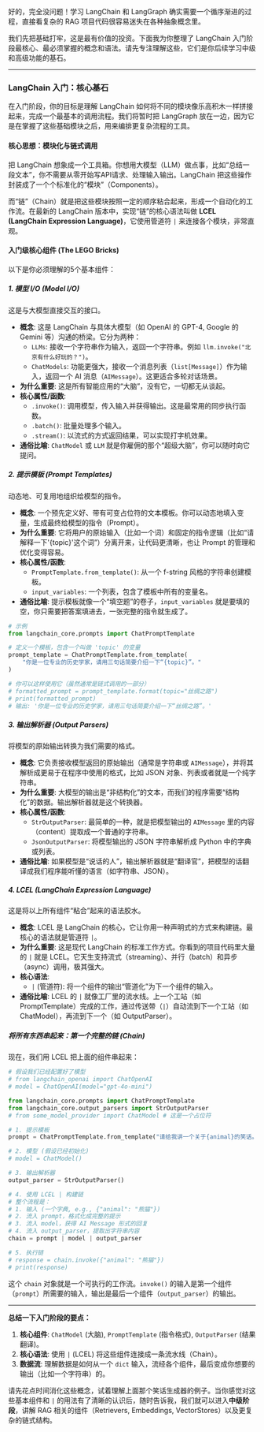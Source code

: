 好的，完全没问题！学习 LangChain 和 LangGraph 确实需要一个循序渐进的过程，直接看复杂的 RAG 项目代码很容易迷失在各种抽象概念里。

我们先把基础打牢，这是最有价值的投资。下面我为你整理了 LangChain 入门阶段最核心、最必须掌握的概念和语法。请先专注理解这些，它们是你后续学习中级和高级功能的基石。

---

### LangChain 入门：核心基石

在入门阶段，你的目标是理解 LangChain 如何将不同的模块像乐高积木一样拼接起来，完成一个最基本的调用流程。我们将暂时把 LangGraph 放在一边，因为它是在掌握了这些基础模块之后，用来编排更复杂流程的工具。

#### **核心思想：模块化与链式调用**

把 LangChain 想象成一个工具箱。你想用大模型（LLM）做点事，比如“总结一段文本”，你不需要从零开始写API请求、处理输入输出。LangChain 把这些操作封装成了一个个标准化的“模块”（Components）。

而“链”（Chain）就是把这些模块按照一定的顺序粘合起来，形成一个自动化的工作流。在最新的 LangChain 版本中，实现“链”的核心语法叫做 **LCEL (LangChain Expression Language)**，它使用管道符 `|` 来连接各个模块，非常直观。

#### **入门级核心组件 (The LEGO Bricks)**

以下是你必须理解的5个基本组件：

##### **1. 模型 I/O (Model I/O)**

这是与大模型直接交互的接口。

*   **概念**: 这是 LangChain 与具体大模型（如 OpenAI 的 GPT-4, Google 的 Gemini 等）沟通的桥梁。它分为两种：
    *   `LLMs`: 接收一个字符串作为输入，返回一个字符串。例如 `llm.invoke("北京有什么好玩的？")`。
    *   `ChatModels`: 功能更强大，接收一个消息列表（`list[Message]`）作为输入，返回一个 AI 消息（`AIMessage`）。这更适合多轮对话场景。
*   **为什么重要**: 这是所有智能应用的“大脑”，没有它，一切都无从谈起。
*   **核心属性/函数**:
    *   `.invoke()`: 调用模型，传入输入并获得输出。这是最常用的同步执行函数。
    *   `.batch()`: 批量处理多个输入。
    *   `.stream()`: 以流式的方式返回结果，可以实现打字机效果。
*   **通俗比喻**: `ChatModel` 或 `LLM` 就是你雇佣的那个“超级大脑”，你可以随时向它提问。

##### **2. 提示模板 (Prompt Templates)**

动态地、可复用地组织给模型的指令。

*   **概念**: 一个预先定义好、带有可变占位符的文本模板。你可以动态地填入变量，生成最终给模型的指令（Prompt）。
*   **为什么重要**: 它将用户的原始输入（比如一个词）和固定的指令逻辑（比如“请解释一下'{topic}'这个词”）分离开来，让代码更清晰，也让 Prompt 的管理和优化变得容易。
*   **核心属性/函数**:
    *   `PromptTemplate.from_template()`: 从一个 f-string 风格的字符串创建模板。
    *   `input_variables`: 一个列表，包含了模板中所有的变量名。
*   **通俗比喻**: 提示模板就像一个“填空题”的卷子，`input_variables` 就是要填的空，你只需要把答案填进去，一张完整的指令就生成了。

```python
# 示例
from langchain_core.prompts import ChatPromptTemplate

# 定义一个模板，包含一个叫做 'topic' 的变量
prompt_template = ChatPromptTemplate.from_template(
    "你是一位专业的历史学家，请用三句话简要介绍一下“{topic}”。"
)

# 你可以这样使用它（虽然通常是链式调用的一部分）
# formatted_prompt = prompt_template.format(topic="丝绸之路")
# print(formatted_prompt)
# 输出: '你是一位专业的历史学家，请用三句话简要介绍一下“丝绸之路”。'
```

##### **3. 输出解析器 (Output Parsers)**

将模型的原始输出转换为我们需要的格式。

*   **概念**: 它负责接收模型返回的原始输出（通常是字符串或 `AIMessage`），并将其解析成更易于在程序中使用的格式，比如 JSON 对象、列表或者就是一个纯字符串。
*   **为什么重要**: 大模型的输出是“非结构化”的文本，而我们的程序需要“结构化”的数据。输出解析器就是这个转换器。
*   **核心属性/函数**:
    *   `StrOutputParser`: 最简单的一种，就是把模型输出的 `AIMessage` 里的内容（content）提取成一个普通的字符串。
    *   `JsonOutputParser`: 将模型输出的 JSON 字符串解析成 Python 中的字典或列表。
*   **通俗比喻**: 如果模型是“说话的人”，输出解析器就是“翻译官”，把模型的话翻译成我们程序能听懂的语言（如字符串、JSON）。

##### **4. LCEL (LangChain Expression Language)**

这是将以上所有组件“粘合”起来的语法胶水。

*   **概念**: LCEL 是 LangChain 的核心，它让你用一种声明式的方式来构建链。最核心的语法就是管道符 `|`。
*   **为什么重要**: 这是现代 LangChain 的标准工作方式。你看到的项目代码里大量的 `|` 就是 LCEL。它天生支持流式（streaming）、并行（batch）和异步（async）调用，极其强大。
*   **核心语法**:
    *   `|` (管道符): 将一个组件的输出“管道化”为下一个组件的输入。
*   **通俗比喻**: LCEL 的 `|` 就像工厂里的流水线。上一个工站（如 PromptTemplate）完成的工作，通过传送带（`|`）自动流到下一个工站（如 ChatModel），再流到下一个（如 OutputParser）。

##### **将所有东西串起来：第一个完整的链 (Chain)**

现在，我们用 LCEL 把上面的组件串起来：

```python
# 假设我们已经配置好了模型
# from langchain_openai import ChatOpenAI
# model = ChatOpenAI(model="gpt-4o-mini")

from langchain_core.prompts import ChatPromptTemplate
from langchain_core.output_parsers import StrOutputParser
# from some_model_provider import ChatModel # 这是一个占位符

# 1. 提示模板
prompt = ChatPromptTemplate.from_template("请给我讲一个关于{animal}的笑话。")

# 2. 模型 (假设已经初始化)
# model = ChatModel() 

# 3. 输出解析器
output_parser = StrOutputParser()

# 4. 使用 LCEL | 构建链
# 整个流程是：
# 1. 输入 (一个字典, e.g., {"animal": "熊猫"})
# 2. 流入 prompt，格式化成完整的提示
# 3. 流入 model，获得 AI Message 形式的回复
# 4. 流入 output_parser，提取出字符串内容
chain = prompt | model | output_parser

# 5. 执行链
# response = chain.invoke({"animal": "熊猫"})
# print(response)
```

这个 `chain` 对象就是一个可执行的工作流。`invoke()` 的输入是第一个组件（`prompt`）所需要的输入，输出是最后一个组件（`output_parser`）的输出。

---

**总结一下入门阶段的要点：**

1.  **核心组件**: `ChatModel` (大脑), `PromptTemplate` (指令格式), `OutputParser` (结果翻译)。
2.  **核心语法**: 使用 `|` (LCEL) 将这些组件连接成一条流水线（Chain）。
3.  **数据流**: 理解数据是如何从一个 `dict` 输入，流经各个组件，最后变成你想要的输出（比如一个字符串）的。

请先花点时间消化这些概念，试着理解上面那个笑话生成器的例子。当你感觉对这些基本组件和 `|` 的用法有了清晰的认识后，随时告诉我，我们就可以进入**中级阶段**，讲解 RAG 相关的组件（Retrievers, Embeddings, VectorStores）以及更复杂的链式结构。